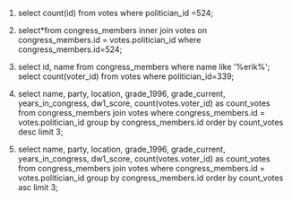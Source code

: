 <!-- Release 1  -->

<!-- 1. Hitung jumlah vote untuk Sen. Olympia Snowe yang memiliki id 524. -->

<!-- 2. Sekarang lakukan JOIN tanpa menggunakan id `524`. Query kedua tabel votes dan congress_members. -->

<!-- 3. Sekarang gimana dengan representative Erik Paulsen? Berapa banyak vote yang dia dapatkan? -->

<!-- 4. Buatlah daftar peserta Congress yang mendapatkan vote terbanyak. Jangan sertakan field `created_at` dan `updated_at`. -->

<!-- 5. Sekarang buatlah sebuah daftar semua anggota Congress yang setidaknya mendapatkan beberapa vote dalam urutan dari yang paling sedikit. Dan juga jangan sertakan field-field yang memiliki tipe date. -->

<!-- Release 2  -->

<!-- 1. Siapa anggota Congress yang mendapatkan vote terbanyak? List nama mereka dan jumlah vote-nya. Siapa saja yang memilih politisi tersebut? List nama mereka, dan jenis kelamin mereka. -->

<!-- 2. Berapa banyak vote yang diterima anggota Congress yang memiliki grade di bawah 9 (gunakan field `grade_current`)? Ambil nama, lokasi, grade_current dan jumlah vote. -->

<!-- 3. Apa saja 10 negara bagian yang memiliki voters terbanyak? List semua orang yang melakukan vote di negara bagian yang paling populer. (Akan menjadi daftar yang panjang, kamu bisa gunakan hasil dari query pertama untuk menyederhanakan query berikut ini.) -->

<!-- 4. List orang-orang yang vote lebih dari dua kali. Harusnya mereka hanya bisa vote untuk posisi Senator dan satu lagi untuk wakil. Wow, kita dapat si tukang curang! Segera laporkan ke KPK!! -->

<!-- 5. Apakah ada orang yang melakukan vote kepada politisi yang sama dua kali? Siapa namanya dan siapa nama politisinya? -->

1. select count(id) from votes where politician_id =524;
2. select*from congress_members inner join votes on congress_members.id = votes.politician_id where congress_members.id=524;
3. select id, name from congress_members where name like '%erik%'; select count(voter_id) from votes where politician_id=339;
4. select name, party, location, grade_1996, grade_current, years_in_congress, dw1_score, count(votes.voter_id) as count_votes    from congress_members join votes where congress_members.id = votes.politician_id group by congress_members.id order by count_votes desc limit 3;

5. select name, party, location, grade_1996, grade_current, years_in_congress, dw1_score, count(votes.voter_id) as count_votes from congress_members join votes where congress_members.id = votes.politician_id group by congress_members.id order by count_votes asc limit 3;
